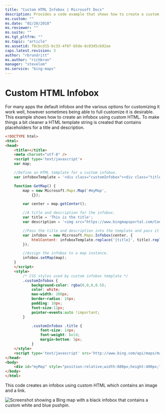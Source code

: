 ```yaml
---
title: "Custom HTML Infobox | Microsoft Docs"
description: Provides a code example that shows how to create a custom infobox for pushpins using an HTML template string.
ms.custom: ""
ms.date: "02/28/2018"
ms.reviewer: ""
ms.suite: ""
ms.tgt_pltfrm: ""
ms.topic: "article"
ms.assetid: f8cbcd15-bc33-4f6f-b5de-8c03d5cb92ae
caps.latest.revision: 3
author: "rbrundritt"
ms.author: "richbrun"
manager: "stevelom"
ms.service: "bing-maps"
---
```


# Custom HTML Infobox

For many apps the default infobox and the various options for customizing it work well, however sometimes being able to full customize it is desirable. This example shows how to create an infobox using custom HTML. To make things a bit cleaner a HTML template string is created that contains placeholders for a title and description. 

```html
<!DOCTYPE html>
<html>
<head>
    <title></title>
    <meta charset="utf-8" />
	<script type='text/javascript'>
    var map;

    //Define an HTML template for a custom infobox.
    var infoboxTemplate = '<div class="customInfobox"><div class="title">{title}</div>{description}</div>';

    function GetMap() {
        map = new Microsoft.Maps.Map('#myMap',
            {});

        var center = map.getCenter();

        //A title and description for the infobox.
        var title = 'This is the title';
        var description = '<img src="https://www.bingmapsportal.com/Content/images/poi_custom.png" align="left" style="margin-right:5px;"/>This is a description with custom html. <a href="http://bing.com/maps" target="_blank">Link</a>';

        //Pass the title and description into the template and pass it into the infobox as an option.
        var infobox = new Microsoft.Maps.Infobox(center, {
            htmlContent: infoboxTemplate.replace('{title}', title).replace('{description}', description)
        });

        //Assign the infobox to a map instance.
        infobox.setMap(map);
    }
    </script>
    <style>
        /* CSS styles used by custom infobox template */
        .customInfobox {
            background-color: rgba(0,0,0,0.5);
            color: white;
            max-width: 200px;
            border-radius: 10px;
            padding: 10px;
            font-size:12px;
            pointer-events:auto !important;
        }

            .customInfobox .title {
                font-size: 14px;
                font-weight: bold;
                margin-bottom: 5px;
            }
    </style>
    <script type='text/javascript' src='http://www.bing.com/api/maps/mapcontrol?callback=GetMap&key=[YOUR_BING_MAPS_KEY]' async defer></script>
</head>
<body>
    <div id="myMap" style="position:relative;width:600px;height:400px;"></div>
</body>
</html>
```

This code creates an infobox using custom HTML which contains an image and a link.

![Screenshot showing a Bing map with a black infobox that contains a custom white and blue pushpin.](../../media/bmv8-custominfoboxexample2.png)
